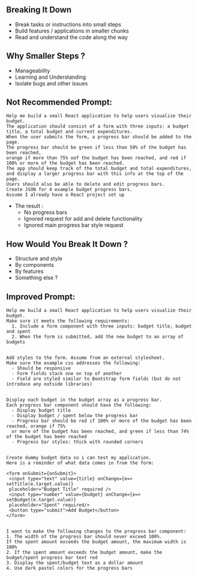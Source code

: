 ## Breaking It Down

- Break tasks or instructions into small steps
- Build features / applications in smaller chunks
- Read and understand the code along the way

## Why Smaller Steps ?

- Manageability
- Learning and Understanding
- Isolate bugs and other issues

## Not Recommended Prompt:

```
Help me build a small React application to help users visualize their budget.
The application should consist of a form with three inputs: a budget title, a total budget and current expenditures.
When the user submits the form, a progress bar should be added to the page.
The progress bar should be green if less than 50% of the budget has been reached,
orange if more than 75% oof the budget has been reached, and red if 100% or more of the budget has been reached.
The app should keep track of the total budget and total expenditures,
and display a larger progress bar with this info at the top of the page.
Users should also be able to delete and edit progress bars.
Create JSON for 4 example budget progress bars.
Assume I already have a React project set up
```

- The result :
  - No progress bars
  - Ignored request for add and delete functionality
  - Ignored main progress bar style request

## How Would You Break It Down ?

- Structure and style
- By components
- By features
- Something else ?

## Improved Prompt:

```
Help me build a small React application to help users visualize their budget.
Make sure it meets the following requirements:
  1. Include a form component with three inputs: budget title, budget and spent
  2. When the form is submitted, add the new budget to an array of budgets


Add styles to the form. Assume from an external stylesheet.
Make sure the example css addresses the following:
  - Should be responsive
  - Form fields stack one on top of another
  - Field are styled similar to Bootstrap form fields (but do not introduce any outside libraries)


Display each budget in the budget array as a progress bar.
Each progress bar component should have the following:
  - Display budget title
  - Display budget / spent below the progress bar
  - Progress bar should be red if 100% or more of the budget has been reached, orange if 75%
  or more of the budget has been reached, and green if less than 74% of the budget has been reached
  - Progress bar styles: thick with rounded corners


Create dummy budget data so i can test my application.
Here is a reminder of what data comes in from the form:

<form onSubmit={onSubmit}>
 <input type="text" value={title} onChange={e=> setTitle(e.target.value)}
 placeholder="Budget Title" required />
 <input type="number" value={budget} onChange={e=> setBudget(e.target.value)}
 placeholder="Spent" required/>
 <button type="submit">Add Budget</button>
</form>


I want to make the following changes to the progress bar component:
1. The width of the progress bar should never exceed 100%.
If the spent amount exceeds the budget amount, the maximum width is 100%
2. If the spent amount exceeds the budget amount, make the budget/spent progress bar text red
3. Display the spent/budget text as a dollar amount
4. Use dark pastel colors for the progress bars
```
